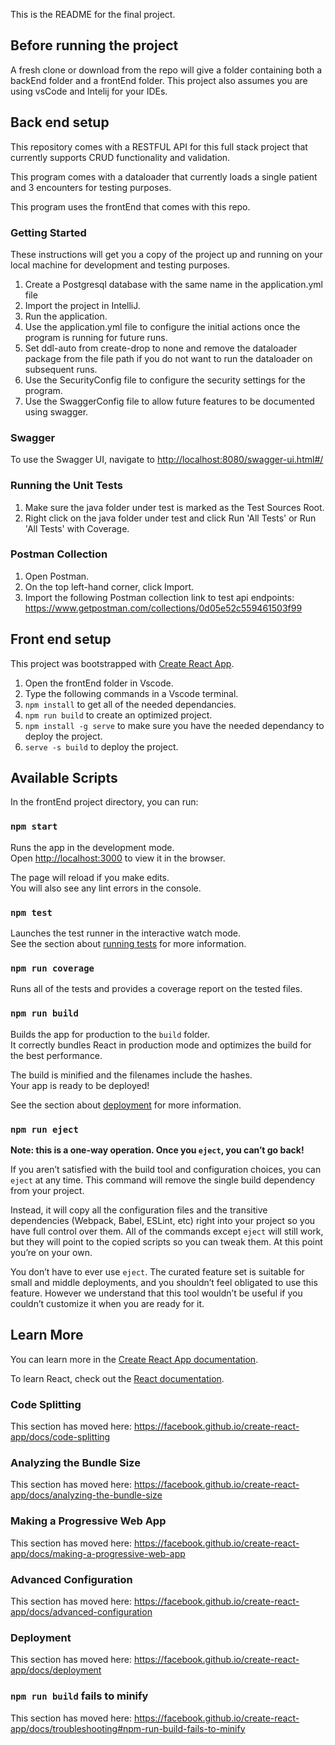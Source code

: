 This is the README for the final project.

## Before running the project
A fresh clone or download from the repo will give a folder containing both a backEnd folder and a frontEnd folder. This project also assumes you are using vsCode and Intelij for your IDEs.


## Back end setup
This repository comes with a RESTFUL API for this full stack project that currently supports CRUD functionality and validation.

This program comes with a dataloader that currently loads a single patient and 3 encounters for testing purposes.

This program uses the frontEnd that comes with this repo.

### Getting Started

These instructions will get you a copy of the project up and running on your local
machine for development and testing purposes.

1. Create a Postgresql database with the same name in the application.yml file
2. Import the project in IntelliJ.
3. Run the application.
4. Use the application.yml file to configure the initial actions once the program is running for future runs. 
5. Set ddl-auto from create-drop to none and remove the dataloader  package from the file path if you do not want to run the
   dataloader on subsequent runs.
6. Use the SecurityConfig file to configure the security settings for the program.
7. Use the SwaggerConfig file to allow future features to be documented using swagger.

### Swagger

To use the Swagger UI, navigate to [http://localhost:8080/swagger-ui.html#/](http://localhost:8080/swagger-ui.html#/)


### Running the Unit Tests
1. Make sure the java folder under test is marked as the Test Sources Root.
2. Right click on the java folder under test and click Run 'All Tests' or Run 'All Tests' with Coverage.

### Postman Collection
1. Open Postman.
2. On the top left-hand corner, click Import.
3. Import the following Postman collection link to test api endpoints: https://www.getpostman.com/collections/0d05e52c559461503f99

## Front end setup
This project was bootstrapped with [Create React App](https://github.com/facebook/create-react-app).

1. Open the frontEnd folder in Vscode.
2. Type the following commands in a Vscode terminal.
3. `npm install` to get all of the needed dependancies.
4. `npm run build` to create an optimized project.
5. `npm install -g serve` to make sure you have the needed dependancy to deploy the project.
6. `serve -s build` to deploy the project.

## Available Scripts

In the frontEnd project directory, you can run:

### `npm start`

Runs the app in the development mode.<br />
Open [http://localhost:3000](http://localhost:3000) to view it in the browser.

The page will reload if you make edits.<br />
You will also see any lint errors in the console.

### `npm test`

Launches the test runner in the interactive watch mode.<br />
See the section about [running tests](https://facebook.github.io/create-react-app/docs/running-tests) for more information.

### `npm run coverage`

Runs all of the tests and provides a coverage report on the tested files.

### `npm run build`

Builds the app for production to the `build` folder.<br />
It correctly bundles React in production mode and optimizes the build for the best performance.

The build is minified and the filenames include the hashes.<br />
Your app is ready to be deployed!

See the section about [deployment](https://facebook.github.io/create-react-app/docs/deployment) for more information.

### `npm run eject`

**Note: this is a one-way operation. Once you `eject`, you can’t go back!**

If you aren’t satisfied with the build tool and configuration choices, you can `eject` at any time. This command will remove the single build dependency from your project.

Instead, it will copy all the configuration files and the transitive dependencies (Webpack, Babel, ESLint, etc) right into your project so you have full control over them. All of the commands except `eject` will still work, but they will point to the copied scripts so you can tweak them. At this point you’re on your own.

You don’t have to ever use `eject`. The curated feature set is suitable for small and middle deployments, and you shouldn’t feel obligated to use this feature. However we understand that this tool wouldn’t be useful if you couldn’t customize it when you are ready for it.

## Learn More

You can learn more in the [Create React App documentation](https://facebook.github.io/create-react-app/docs/getting-started).

To learn React, check out the [React documentation](https://reactjs.org/).

### Code Splitting

This section has moved here: https://facebook.github.io/create-react-app/docs/code-splitting

### Analyzing the Bundle Size

This section has moved here: https://facebook.github.io/create-react-app/docs/analyzing-the-bundle-size

### Making a Progressive Web App

This section has moved here: https://facebook.github.io/create-react-app/docs/making-a-progressive-web-app

### Advanced Configuration

This section has moved here: https://facebook.github.io/create-react-app/docs/advanced-configuration

### Deployment

This section has moved here: https://facebook.github.io/create-react-app/docs/deployment

### `npm run build` fails to minify

This section has moved here: https://facebook.github.io/create-react-app/docs/troubleshooting#npm-run-build-fails-to-minify
